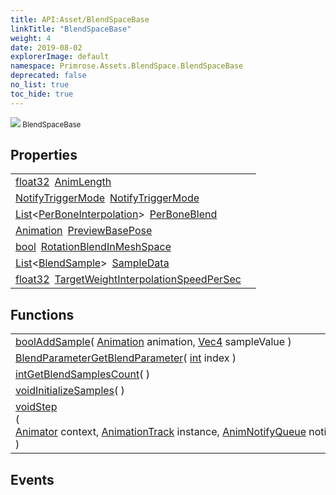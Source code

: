 ```yaml
---
title: API:Asset/BlendSpaceBase
linkTitle: "BlendSpaceBase"
weight: 4
date: 2019-08-02
explorerImage: default
namespace: Primrose.Assets.BlendSpace.BlendSpaceBase
deprecated: false
no_list: true
toc_hide: true
---
```

<small class="inheritance">
<span class="" href="/docs/api-reference/Class/BlendSpaceBase"><img src="/icons/silk/default.png"/>&nbsp;BlendSpaceBase</span></small>
 
## Properties
 
<table class="studiohide">
<tbody>
<tr class="function-row ">
<td style="vertical-align:top;white-space:normal;">
<div>
<a class="type" href="/docs/api-reference/System/Primitives#single">float32</a><span class="method-body" style="text-indent: -2em; padding-left: 0.5em"><a class="name" href="AnimLength">AnimLength</a></span></td>
<td style="vertical-align:top;white-space:normal;">
</td>
</tr>

<tr class="function-row ">
<td style="vertical-align:top;white-space:normal;">
<div>
<a class="type" href="/docs/api-reference/Misc/NotifyTriggerMode">NotifyTriggerMode</a><span class="method-body" style="text-indent: -2em; padding-left: 0.5em"><a class="name" href="NotifyTriggerMode">NotifyTriggerMode</a></span></td>
<td style="vertical-align:top;white-space:normal;">
</td>
</tr>

<tr class="function-row ">
<td style="vertical-align:top;white-space:normal;">
<div>
<a class="type" href="/docs/api-reference/System/List">List</a><<a class="type" href="/docs/api-reference/Misc/PerBoneInterpolation">PerBoneInterpolation</a>><span class="method-body" style="text-indent: -2em; padding-left: 0.5em"><a class="name" href="PerBoneBlend">PerBoneBlend</a></span></td>
<td style="vertical-align:top;white-space:normal;">
</td>
</tr>

<tr class="function-row ">
<td style="vertical-align:top;white-space:normal;">
<div>
<a class="type" href="/docs/api-reference/Asset/Animation">Animation</a><span class="method-body" style="text-indent: -2em; padding-left: 0.5em"><a class="name" href="PreviewBasePose">PreviewBasePose</a></span></td>
<td style="vertical-align:top;white-space:normal;">
</td>
</tr>

<tr class="function-row ">
<td style="vertical-align:top;white-space:normal;">
<div>
<a class="type" href="/docs/api-reference/System/Primitives#boolean">bool</a><span class="method-body" style="text-indent: -2em; padding-left: 0.5em"><a class="name" href="RotationBlendInMeshSpace">RotationBlendInMeshSpace</a></span></td>
<td style="vertical-align:top;white-space:normal;">
</td>
</tr>

<tr class="function-row ">
<td style="vertical-align:top;white-space:normal;">
<div>
<a class="type" href="/docs/api-reference/System/List">List</a><<a class="type" href="/docs/api-reference/Misc/BlendSample">BlendSample</a>><span class="method-body" style="text-indent: -2em; padding-left: 0.5em"><a class="name" href="SampleData">SampleData</a></span></td>
<td style="vertical-align:top;white-space:normal;">
</td>
</tr>

<tr class="function-row ">
<td style="vertical-align:top;white-space:normal;">
<div>
<a class="type" href="/docs/api-reference/System/Primitives#single">float32</a><span class="method-body" style="text-indent: -2em; padding-left: 0.5em"><a class="name" href="TargetWeightInterpolationSpeedPerSec">TargetWeightInterpolationSpeedPerSec</a></span></td>
<td style="vertical-align:top;white-space:normal;">
</td>
</tr>

</tbody>
</table>
 
## Functions
 
<table class="studiohide">
<tbody>
<tr class="function-row ">
<td style="vertical-align:top;white-space:normal;">
<div>
<a class="type" href="/docs/api-reference/System/Primitives#boolean">bool</a><span class="method-body" style="text-indent: -2em;"><a class="method-name  " href="AddSample">AddSample</a></span><span style="display: inline-block">( <span class="param" style="white-space: nowrap"><a class="type" href="/docs/api-reference/Asset/Animation">Animation</a> animation, <a class="type" href="/docs/api-reference/DataType/Vec4">Vec4</a> sampleValue</span> )</span></span></div></td>
<td style="vertical-align:top;white-space:normal;">
</td>
</tr>

<tr class="function-row ">
<td style="vertical-align:top;white-space:normal;">
<div>
<a class="type" href="/docs/api-reference/Misc/BlendParameter">BlendParameter</a><span class="method-body" style="text-indent: -2em;"><a class="method-name  " href="GetBlendParameter">GetBlendParameter</a></span><span style="display: inline-block">( <span class="param" style="white-space: nowrap"><a class="type" href="/docs/api-reference/System/Primitives#int32">int</a> index</span> )</span></span></div></td>
<td style="vertical-align:top;white-space:normal;">
</td>
</tr>

<tr class="function-row ">
<td style="vertical-align:top;white-space:normal;">
<div>
<a class="type" href="/docs/api-reference/System/Primitives#int32">int</a><span class="method-body" style="text-indent: -2em;"><a class="method-name  " href="GetBlendSamplesCount">GetBlendSamplesCount</a></span><span style="display: inline-block">( <span class="param" style="white-space: nowrap"></span> )</span></span></div></td>
<td style="vertical-align:top;white-space:normal;">
</td>
</tr>

<tr class="function-row ">
<td style="vertical-align:top;white-space:normal;">
<div>
<a class="type" href="/docs/api-reference/System/void">void</a><span class="method-body" style="text-indent: -2em;"><a class="method-name  " href="InitializeSamples">InitializeSamples</a></span><span style="display: inline-block">( <span class="param" style="white-space: nowrap"></span> )</span></span></div></td>
<td style="vertical-align:top;white-space:normal;">
</td>
</tr>

<tr class="function-row ">
<td style="vertical-align:top;white-space:normal;">
<div>
<a class="type" href="/docs/api-reference/System/void">void</a><span class="method-body" style="text-indent: -2em;"><a class="method-name  " href="Step">Step</a></span><span style="display: inline-block">( <span class="param" style="white-space: nowrap"><a class="type" href="/docs/api-reference/Class/Animator">Animator</a> context, <a class="type" href="/docs/api-reference/Class/AnimationTrack">AnimationTrack</a> instance, <a class="type" href="/docs/api-reference/Misc/AnimNotifyQueue">AnimNotifyQueue</a> notifyQueue, <a class="type" href="/docs/api-reference/System/Primitives#single">float32</a> deltaTime</span> )</span></span></div></td>
<td style="vertical-align:top;white-space:normal;">
</td>
</tr>

</tbody>
</table>
 
## Events
 
<table class="studiohide">
<tbody>
</tbody>
</table>
<b>
</b>
<div class="inheritors">
<ul class="root">
</ul>
</div>
